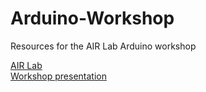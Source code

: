 # Arduino-Workshop
Resources for the AIR Lab Arduino workshop

[AIR Lab](https://airlab.itu.dk/event/)  
[Workshop presentation](https://www.figma.com/proto/OhcCjFMbPQ44ndYgHaYtNb/AIRLAB-workspace?page-id=2189%3A2&type=design&node-id=2683-5694&viewport=812%2C307%2C0.06&t=u2rUhkI5UzsIkera-1&scaling=scale-down&starting-point-node-id=2683%3A5694&show-proto-sidebar=1)
